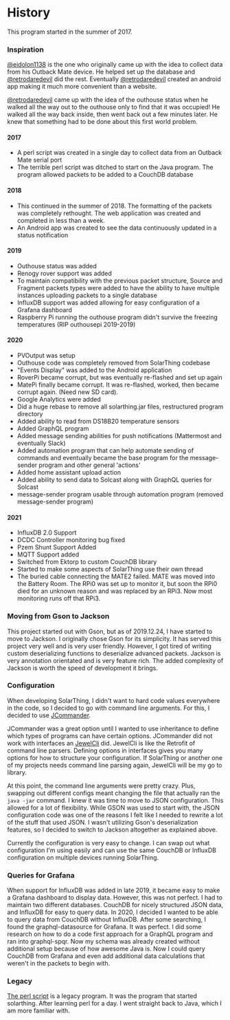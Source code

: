 # History
This program started in the summer of 2017.

### Inspiration
[@eidolon1138](https://github.com/eidolon1138) is the one who originally came up with the idea to collect data from his Outback Mate device. He helped
set up the database and [@retrodaredevil](https://github.com/retrodaredevil) did the rest. Eventually [@retrodaredevil](https://github.com/retrodaredevil) created an android app making it much
more convenient than a website.

[@retrodaredevil](https://github.com/retrodaredevil) came up with the idea of the outhouse status when he walked all the way out to the outhouse only to find
that it was occupied! He walked all the way back inside, then went back out a few minutes later. He knew that something
had to be done about this first world problem.


#### 2017
* A perl script was created in a single day to collect data from an Outback Mate serial port
* The terrible perl script was ditched to start on the Java program. The program allowed packets to be added to a CouchDB database
#### 2018
* This continued in the summer of 2018. The formatting of the packets was completely rethought. The web application
was created and completed in less than a week.
* An Android app was created to see the data continuously updated in a status notification
#### 2019
* Outhouse status was added
* Renogy rover support was added
* To maintain compatibility with the previous packet structure, Source and Fragment packets types were added to
have the ability to have multiple instances uploading packets to a single database
* InfluxDB support was added allowing for easy configuration of a Grafana dashboard
* Raspberry Pi running the outhouse program didn't survive the freezing temperatures (RIP outhousepi 2019-2019)
#### 2020
* PVOutput was setup
* Outhouse code was completely removed from SolarThing codebase
* "Events Display" was added to the Android application
* RoverPi became corrupt, but was eventually re-flashed and set up again
* MatePi finally became corrupt. It was re-flashed, worked, then became corrupt again. (Need new SD card).
* Google Analytics were added
* Did a huge rebase to remove all solarthing.jar files, restructured program directory
* Added ability to read from DS18B20 temperature sensors
* Added GraphQL program
* Added message sending abilities for push notifications (Mattermost and eventually Slack)
* Added automation program that can help automate sending of commands and eventually became the base program
for the message-sender program and other general 'actions'
* Added home assistant upload action  
* Added ability to send data to Solcast along with GraphQL queries for Solcast  
* message-sender program usable through automation program (removed message-sender program)
#### 2021
* InfluxDB 2.0 Support
* DCDC Controller monitoring bug fixed
* Pzem Shunt Support Added
* MQTT Support added
* Switched from Ektorp to custom CouchDB library
* Started to make some aspects of SolarThing use their own thread
* The buried cable connecting the MATE2 failed. MATE was moved into the Battery Room. The RPi0 was set up
to monitor it, but soon the RPi0 died for an unknown reason and was replaced by an RPi3. Now most monitoring runs off
that RPi3.


### Moving from Gson to Jackson
This project started out with Gson, but as of 2019.12.24, I have started to move to Jackson. I originally chose Gson for its
simplicity. It has served this project very well and is very user friendly. However, I got tired of writing custom
deserializing functions to deserialize advanced packets. Jackson is very annotation orientated and is very
feature rich. The added complexity of Jackson is worth the speed of development it brings.

### Configuration
When developing SolarThing, I didn't want to hard code values everywhere in the code, so I decided to
go with command line arguments. For this, I decided to use [JCommander](https://github.com/cbeust/jcommander).

JCommander was a great option until I wanted to use inheritance to define which types of programs can have
certain options. JCommander did not work with interfaces an [JewelCli](http://jewelcli.lexicalscope.com/) did. JewelCli
is like the Retrofit of command line parsers. Defining options in interfaces gives you many options for how to structure
your configuration. If SolarThing or another one of my projects needs command line parsing again, JewelCli will be my go to library.

At this point, the command line arguments were pretty crazy. Plus, swapping out different configs meant changing the
file that actually ran the `java -jar` command. I knew it was time to move to JSON configuration. This allowed for a lot of
flexibility. While GSON was used to start with, the JSON configuration code was one of the reasons I felt like I needed to rewrite a lot
of the stuff that used JSON. I wasn't utilizing Gson's deserialization features, so I decided to switch
to Jackson altogether as explained above.

Currently the configuration is very easy to change. I can swap out what configuration I'm using easily and can
use the same CouchDB or InfluxDB configuration on multiple devices running SolarThing.

### Queries for Grafana
When support for InfluxDB was added in late 2019, it became easy to make a Grafana dashboard to display data.
However, this was not perfect. I had to maintain two different databases. CouchDB for nicely structured JSON
data, and InfluxDB for easy to query data. In 2020, I decided I wanted to be able to query data from CouchDB
without InfluxDB. After some searching, I found the graphql-datasource for Grafana. It was perfect. I did some
research on how to do a code first approach for a GraphQL program and ran into graphql-spqr. Now my schema was
already created without additional setup because of how awesome Java is. Now I could query CouchDB from Grafana
and even add additional data calculations that weren't in the packets to begin with.

### Legacy
[The perl script](../legacy/helloworld.pl) is a legacy program. It was the program that started solarthing.
After learning perl for a day. I went straight back to Java, which I am more familiar with.
